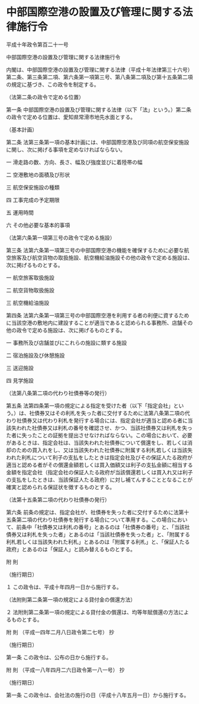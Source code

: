# 中部国際空港の設置及び管理に関する法律施行令

平成十年政令第百二十一号

中部国際空港の設置及び管理に関する法律施行令

内閣は、中部国際空港の設置及び管理に関する法律（平成十年法律第三十六号）第二条、第三条第二項、第六条第一項第三号、第八条第二項及び第十五条第二項の規定に基づき、この政令を制定する。

（法第二条の政令で定める位置）

第一条 中部国際空港の設置及び管理に関する法律（以下「法」という。）第二条の政令で定める位置は、愛知県常滑市地先水面とする。

（基本計画）

第二条 法第三条第一項の基本計画には、中部国際空港及び同項の航空保安施設に関し、次に掲げる事項を定めなければならない。

一 滑走路の数、方向、長さ、幅及び強度並びに着陸帯の幅

二 空港敷地の面積及び形状

三 航空保安施設の種類

四 工事完成の予定期限

五 運用時間

六 その他必要な基本的事項

（法第六条第一項第三号の政令で定める施設）

第三条 法第六条第一項第三号の中部国際空港の機能を確保するために必要な航空旅客及び航空貨物の取扱施設、航空機給油施設その他の政令で定める施設は、次に掲げるものとする。

一 航空旅客取扱施設

二 航空貨物取扱施設

三 航空機給油施設

第四条 法第六条第一項第三号の中部国際空港を利用する者の利便に資するために当該空港の敷地内に建設することが適当であると認められる事務所、店舗その他の政令で定める施設は、次に掲げるものとする。

一 事務所及び店舗並びにこれらの施設に類する施設

二 宿泊施設及び休憩施設

三 送迎施設

四 見学施設

（法第八条第二項の代わり社債券等の発行）

第五条 法第四条第一項の規定による指定を受けた者（以下「指定会社」という。）は、社債券又はその利札を失った者に交付するために法第八条第二項の代わり社債券又は代わり利札を発行する場合には、指定会社が適当と認める者に当該失われた社債券又は利札の番号を確認させ、かつ、当該社債券又は利札を失った者に失ったことの証拠を提出させなければならない。この場合において、必要があるときは、指定会社は、当該失われた社債券について償還をし、若しくは消却のための買入れをし、又は当該失われた社債券に附属する利札若しくは当該失われた利札について利子の支払をしたときは指定会社及びその保証人たる政府が適当と認める者がその償還金額若しくは買入価額又は利子の支払金額に相当する金額を指定会社（指定会社の保証人たる政府が当該償還若しくは買入れ又は利子の支払をしたときは、当該保証人たる政府）に対し補てんすることとなることが確実と認められる保証状を徴するものとする。

（法第十五条第二項の代わり社債券の発行）

第六条 前条の規定は、指定会社が、社債券を失った者に交付するために法第十五条第二項の代わり社債券を発行する場合について準用する。この場合において、前条中「社債券又は利札の番号」とあるのは「社債券の番号」と、「当該社債券又は利札を失った者」とあるのは「当該社債券を失った者」と、「附属する利札若しくは当該失われた利札」とあるのは「附属する利札」と、「保証人たる政府」とあるのは「保証人」と読み替えるものとする。

附 則

（施行期日）

１ この政令は、平成十年四月一日から施行する。

（法附則第二条第一項の規定による貸付金の償還方法）

２ 法附則第二条第一項の規定による貸付金の償還は、均等年賦償還の方法によるものとする。

附 則 （平成一四年二月八日政令第二七号） 抄

（施行期日）

第一条 この政令は、公布の日から施行する。

附 則 （平成一八年四月二六日政令第一八一号） 抄

（施行期日）

第一条 この政令は、会社法の施行の日（平成十八年五月一日）から施行する。
